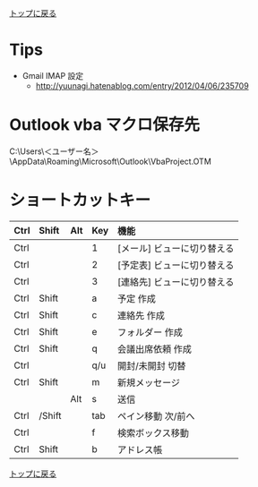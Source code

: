 [トップに戻る](../index.md)

# Tips
- Gmail IMAP 設定
	- http://yuunagi.hatenablog.com/entry/2012/04/06/235709

# Outlook vba マクロ保存先
C:\Users\＜ユーザー名＞\AppData\Roaming\Microsoft\Outlook\VbaProject.OTM

# ショートカットキー

|Ctrl|Shift|Alt|Key|機能|
|:---|:---|:---|:---|:---|
|Ctrl|||1|[メール] ビューに切り替える|
|Ctrl|||2|[予定表] ビューに切り替える|
|Ctrl|||3|[連絡先] ビューに切り替える|
|Ctrl|Shift||a|予定 作成|
|Ctrl|Shift||c|連絡先 作成|
|Ctrl|Shift||e|フォルダー 作成|
|Ctrl|Shift||q|会議出席依頼 作成|
|Ctrl|||q/u|開封/未開封 切替|
|Ctrl|Shift||m|新規メッセージ|
|||Alt|s|送信|
|Ctrl|/Shift||tab|ペイン移動 次/前へ|
|Ctrl|||f|検索ボックス移動|
|Ctrl|Shift||b|アドレス帳|

[トップに戻る](../index.md)
